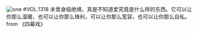 ![one](http://image.wufazhuce.com/FkfKsawRdVZM5DGrg-cGH88F5Kdj)
#VOL.1318
未曾身临绝境，真是不知道爱究竟是什么样的东西。它可以让你那么温暖，也可以让你那么锋利，可以让你那么宽容，也可以让你那么自私。 from 《四幕戏》
